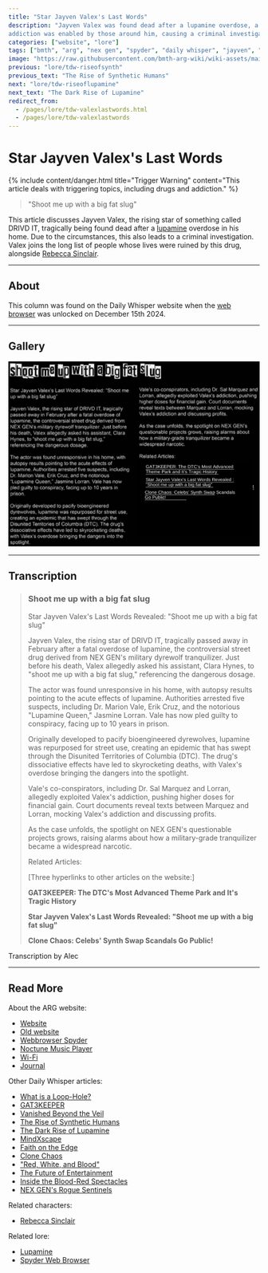 ```yaml
---
title: "Star Jayven Valex's Last Words"
description: "Jayven Valex was found dead after a lupamine overdose, a shady tranquilizer developed by Nex Gen. His tragic 
addiction was enabled by those around him, causing a criminal investigation."
categories: ["website", "lore"]
tags: ["bmth", "arg", "nex gen", "spyder", "daily whisper", "jayven", "valex", "last words"]
image: "https://raw.githubusercontent.com/bmth-arg-wiki/wiki-assets/main/lore/webbrowser/dailywhisper/valex-300x300.png"
previous: "lore/tdw-riseofsynth"
previous_text: "The Rise of Synthetic Humans"
next: "lore/tdw-riseoflupamine"
next_text: "The Dark Rise of Lupamine"
redirect_from:
  - /pages/lore/tdw-valexlastwords.html
  - /pages/lore/tdw-valexlastwords
---
```

# Star Jayven Valex's Last Words

{% include content/danger.html
title="Trigger Warning"
content="This article deals with triggering topics, including drugs and addiction."
%}

> "Shoot me up with a big fat slug"

This article discusses Jayven Valex, the rising star of something called DRIVD IT, tragically being found 
dead after a [lupamine](../lore/lupamine) overdose in his home. Due to the circumstances, this also leads to a criminal investigation.
Valex joins the long list of people whose lives were ruined by this drug, alongside [Rebecca Sinclair](../characters/rebecca).

***

## About
 
This column was found on the Daily Whisper website when the [web browser](webbrowser) was unlocked on December 15th 2024.

***

## Gallery

![valex article](https://raw.githubusercontent.com/bmth-arg-wiki/wiki-assets/main/lore/webbrowser/dailywhisper/valex.png)

***

## Transcription

> ### Shoot me up with a big fat slug
> 
> Star Jayven Valex's Last Words Revealed: "Shoot me up with a big fat slug"
> 
> Jayven Valex, the rising star of DRIVD IT, tragically passed away in February after a fatal overdose of lupamine, 
> the controversial street drug derived from NEX GEN's military dyrewolf tranquilizer. Just before his death, 
> Valex allegedly asked his assistant, Clara Hynes, to "shoot me up with a big fat slug," referencing the dangerous dosage.
>
> The actor was found unresponsive in his home, with autopsy results pointing to the acute effects of lupamine. 
> Authorities arrested five suspects, including Dr. Marion Vale, Erik Cruz, and the notorious "Lupamine Queen," Jasmine Lorran. 
> Vale has now pled guilty to conspiracy, facing up to 10 years in prison.
>
> Originally developed to pacify bioengineered dyrewolves, lupamine was repurposed for street use, creating an epidemic 
> that has swept through the Disunited Territories of Columbia (DTC). The drug's dissociative effects have led to skyrocketing 
> deaths, with Valex's overdose bringing the dangers into the spotlight.
>
> Vale's co-conspirators, including Dr. Sal Marquez and Lorran, allegedly exploited Valex's addiction, pushing higher 
> doses for financial gain. Court documents reveal texts between Marquez and Lorran, mocking Valex's addiction and discussing profits.
>
> As the case unfolds, the spotlight on NEX GEN's questionable projects grows, raising alarms about how a military-grade 
> tranquilizer became a widespread narcotic.
>
> Related Articles:
> 
> [Three hyperlinks to other articles on the website:]
> 
> __GAT3KEEPER: The DTC's Most Advanced Theme Park and It's Tragic History__
> 
> __Star Jayven Valex's Last Words Revealed: "Shoot me up with a big fat slug"__
> 
> __Clone Chaos: Celebs' Synth Swap Scandals Go Public!__

Transcription by Alec

***

## Read More

About the ARG website:

- [Website](website)
- [Old website](website-v1)
- [Webbrowser Spyder](webbrowser)
- [Noctune Music Player](website-songs)
- [Wi-Fi](wifi)
- [Journal](journal)

Other Daily Whisper articles:

- [What is a Loop-Hole?](tdw-loophole)
- [GAT3KEEPER](tdw-gatekeeper)
- [Vanished Beyond the Veil](tdw-vanished)
- [The Rise of Synthetic Humans](tdw-riseofsynth)
- [The Dark Rise of Lupamine](tdw-riseoflupamine)
- [MindXscape](tdw-mindxscape)
- [Faith on the Edge](tdw-faithedge)
- [Clone Chaos](tdw-clonechaos)
- ["Red, White, and Blood"](tdw-redwhiteblood)
- [The Future of Entertainment](tdw-futureentertainment)
- [Inside the Blood-Red Spectacles](tdw-bloodredspectacles)
- [NEX GEN's Rogue Sentinels](tdw-roguesentinels)

Related characters:

- [Rebecca Sinclair](../characters/rebecca)

Related lore:

- [Lupamine](../lore/lupamine)
- [Spyder Web Browser](webbrowser)